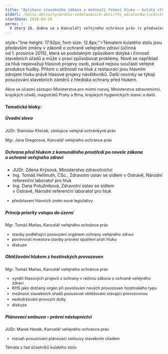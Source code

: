 ```yaml
---
title: "Aplikace stavebního zákona a možnosti řešení hluku – kulatý stůl"
oldUrl: /dalsi-aktivity/archiv-vzdelavacich-akci/?tx_odcalendar[uid]=192&cHash=0f4708ae063af2f601353287713f74b0
startDate: 2016-04-26
perex: |
  V úterý 26. dubna se v Kanceláři veřejného ochránce práv (v předvečer Mezinárodního dne ochrany proti hluku) uskuteční kulatý stůl k odborné diskuzi nad vybranými problémy při aplikování stavebního zákona v praxi, nad změnami v možnostech řešení hluku z restaurací, kaváren, barů a dalších hostinských zařízení a nad ochranou před hlukem z komunálního prostředí.
---
```


<p>style="line-height: 17.92px; font-size: 12.8px;">Tématem kulatého stolu jsou především změny v zákoně o ochraně veřejného zdraví (účinná od 1. prosince 2015), která se podstatným způsobem dotýká i činnosti stavebních úřadů a může v praxi způsobovat problémy. Nově se například za hluk nepovažují hlasové projevy osob, pokud nejsou součástí veřejné produkce hudby. Přitom u stížností na hluk z restaurací jsou hlavním zdrojem hluku právě hlasové projevy návštěvníků. Další novinky se týkají posuzování stavebních záměrů z hlediska ochrany před hlukem.</p>
<p style="line-height: 17.92px; font-size: 12.8px;">Akce se účastní zástupci Ministerstva pro místní rozvoj, Ministerstva zdravotnictví, krajských úřadů, magistrátů Prahy a Brna, krajských hygienických stanic a další.</p><h4>Tematické bloky:   </h4><h5>Úvodní slovo</h5>
<p style="line-height: 17.92px; font-size: 12.8px;">JUDr. Stanislav Křeček, zástupce veřejné ochránkyně práv</p>
<p style="line-height: 17.92px; font-size: 12.8px;">Mgr. Jana Gregorová, Kancelář veřejného ochránce práv</p><h5>Ochrana před hlukem z komunálního prostředí po novele zákona o ochraně veřejného zdraví     </h5>
<p style="line-height: 17.92px; font-size: 12.8px;"></p><ul><li>JUDr. Zdena Krýsová, Ministerstvo zdravotnictví</li><li>Ing. Tomáš Hellmuth, CSc., Zdravotní ústav se sídlem v Ostravě, Národní referenční laboratoř pro hluk </li><li>Ing. Dana Potužníková, Zdravotní ústav se sídlem v Ostravě, Národní referenční laboratoř pro hluk</li></ul><ul style="font-size: 12.8px;"><li style="background-image: url(&quot;img/ikonky/odrazka.gif&quot;); line-height: 17.92px;">představení hlavních změn nové legislativy</li></ul><h5>Princip priority vstupu do území</h5>
<p style="line-height: 17.92px; font-size: 12.8px;">Mgr. Tomáš Maňas, Kancelář veřejného ochránce práv</p><ul style="font-size: 12.8px;"><li>stavby <span style="background-color: initial; font-size: 12.8px;">podléhající posouzení orgánem ochrany veřejného zdraví</span></li><li style="background-image: url(&quot;img/ikonky/odrazka.gif&quot;); line-height: 17.92px;">povinnosti investora stavby provést opatření proti hluku</li><li style="background-image: url(&quot;img/ikonky/odrazka.gif&quot;); line-height: 17.92px;">diskuze</li></ul><h5>Obtěžování hlukem z hostinských provozoven</h5>
<p style="line-height: 17.92px; font-size: 12.8px;">Mgr. Tomáš Maňas, Kancelář veřejného ochránce práv</p><ul style="font-size: 12.8px;"><li>v<span style="background-color: initial; font-size: 12.8px;">ynětí hlasových projevů z ochrany v režimu zákona o ochraně veřejného zdraví</span></li><li style="background-image: url(&quot;img/ikonky/odrazka.gif&quot;); line-height: 17.92px;">KHS jako dotčený orgán při povolování nových provozoven hostinského typu</li><li style="background-image: url(&quot;img/ikonky/odrazka.gif&quot;); line-height: 17.92px;">možnosti stavebních úřadů posuzovat obtěžování stávající provozovnou</li><li style="background-image: url(&quot;img/ikonky/odrazka.gif&quot;); line-height: 17.92px;">nedodržování provozní doby</li><li style="background-image: url(&quot;img/ikonky/odrazka.gif&quot;); line-height: 17.92px;">diskuze</li></ul><h5>Plánovací smlouva – právní nástupnictví</h5>
<p style="line-height: 17.92px; font-size: 12.8px;">JUDr. Marek Hanák, Kancelář veřejného ochránce práv</p><span style="background-color: initial; font-size: 12.8px;"><ul><li>rozsah posuzová<span style="background-color: initial; font-size: 12.8px;">ní plánovací smlouvy stavebním úřadem</span></li></ul></span>
<p style="line-height: 17.92px; font-size: 12.8px;">Témata z řad účastníků kulatého stolu</p>
